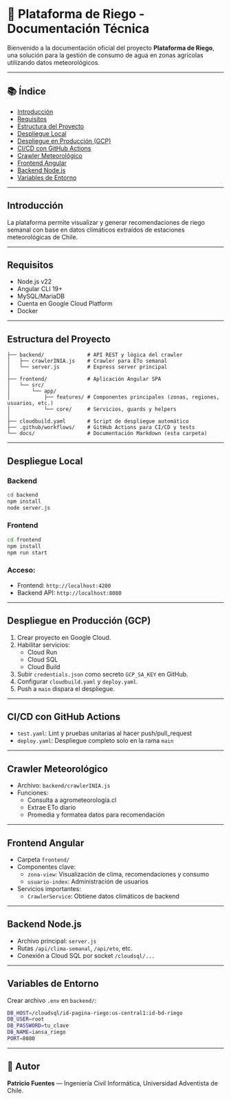 # 🌿 Plataforma de Riego - Documentación Técnica

Bienvenido a la documentación oficial del proyecto **Plataforma de Riego**, una solución para la gestión de consumo de agua en zonas agrícolas utilizando datos meteorológicos.

---

## 📚 Índice

- [Introducción](#introduccion)
- [Requisitos](#requisitos)
- [Estructura del Proyecto](#estructura-del-proyecto)
- [Despliegue Local](#despliegue-local)
- [Despliegue en Producción (GCP)](#despliegue-en-produccion-gcp)
- [CI/CD con GitHub Actions](#cicd-con-github-actions)
- [Crawler Meteorológico](#crawler-meteorologico)
- [Frontend Angular](#frontend-angular)
- [Backend Node.js](#backend-nodejs)
- [Variables de Entorno](#variables-de-entorno)

---

## Introducción
La plataforma permite visualizar y generar recomendaciones de riego semanal con base en datos climáticos extraídos de estaciones meteorológicas de Chile.

---

## Requisitos
- Node.js v22
- Angular CLI 19+
- MySQL/MariaDB
- Cuenta en Google Cloud Platform
- Docker

---

## Estructura del Proyecto

```
├── backend/              # API REST y lógica del crawler
│   ├── crawlerINIA.js    # Crawler para ETo semanal
│   └── server.js         # Express server principal
│
├── frontend/             # Aplicación Angular SPA
│   └── src/
│       └── app/
│           ├── features/ # Componentes principales (zonas, regiones, usuarios, etc.)
│           └── core/     # Servicios, guards y helpers
│
├── cloudbuild.yaml       # Script de despliegue automático
├── .github/workflows/    # GitHub Actions para CI/CD y tests
└── docs/                 # Documentación Markdown (esta carpeta)
```

---

## Despliegue Local
### Backend
```bash
cd backend
npm install
node server.js
```

### Frontend
```bash
cd frontend
npm install
npm run start
```

### Acceso:
- Frontend: `http://localhost:4200`
- Backend API: `http://localhost:8080`

---

## Despliegue en Producción (GCP)

1. Crear proyecto en Google Cloud.
2. Habilitar servicios:
   - Cloud Run
   - Cloud SQL
   - Cloud Build
3. Subir `credentials.json` como secreto `GCP_SA_KEY` en GitHub.
4. Configurar `cloudbuild.yaml` y `deploy.yaml`.
5. Push a `main` dispara el despliegue.

---

## CI/CD con GitHub Actions
- `test.yaml`: Lint y pruebas unitarias al hacer push/pull_request
- `deploy.yaml`: Despliegue completo solo en la rama `main`

---

## Crawler Meteorológico
- Archivo: `backend/crawlerINIA.js`
- Funciones:
  - Consulta a agrometeorología.cl
  - Extrae ETo diario
  - Promedia y formatea datos para recomendación

---

## Frontend Angular
- Carpeta `frontend/`
- Componentes clave:
  - `zona-view`: Visualización de clima, recomendaciones y consumo
  - `usuario-index`: Administración de usuarios
- Servicios importantes:
  - `CrawlerService`: Obtiene datos climáticos de backend

---

## Backend Node.js
- Archivo principal: `server.js`
- Rutas `/api/clima-semanal`, `/api/eto`, etc.
- Conexión a Cloud SQL por socket `/cloudsql/...`

---

## Variables de Entorno
Crear archivo `.env` en `backend/`:
```bash
DB_HOST=/cloudsql/id-pagina-riego:us-central1:id-bd-riego
DB_USER=root
DB_PASSWORD=tu_clave
DB_NAME=iansa_riego
PORT=8080
```

---

## 📌 Autor
**Patricio Fuentes** — Ingeniería Civil Informática, Universidad Adventista de Chile.

